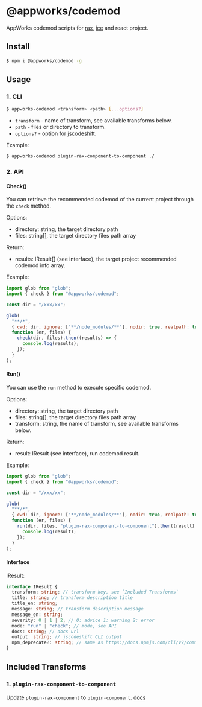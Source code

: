 # @appworks/codemod

AppWorks codemod scripts for [rax](https://rax.js.org/), [ice](https://ice.work/) and react project.

## Install

```bash
$ npm i @appworks/codemod -g
```

## Usage

### 1. CLI

```bash
$ appworks-codemod <transform> <path> [...options?]
```

- `transform` - name of transform, see available transforms below.
- `path` - files or directory to transform.
- `options?` - option for [jscodeshift](https://www.npmjs.com/package/jscodeshift).

Example:

```bash
$ appworks-codemod plugin-rax-component-to-component ./
```

### 2. API

#### Check()

You can retrieve the recommended codemod of the current project through the `check` method.

Options:

- directory: string, the target directory path
- files: string[], the target directory files path array

Return:

- results: IResult[] (see interface), the target project recommended codemod info array.

Example:

```javascript
import glob from "glob";
import { check } from "@appworks/codemod";

const dir = "/xxx/xx";

glob(
  "**/*",
  { cwd: dir, ignore: ["**/node_modules/**"], nodir: true, realpath: true },
  function (er, files) {
    check(dir, files).then((results) => {
      console.log(results);
    });
  }
);
```

#### Run()

You can use the `run` method to execute specific codemod.

Options:

- directory: string, the target directory path
- files: string[], the target directory files path array
- transform: string, the name of transform, see available transforms below.

Return:

- result: IResult (see interface), run codemod result.

Example:

```javascript
import glob from "glob";
import { check } from "@appworks/codemod";

const dir = "/xxx/xx";

glob(
  "**/*",
  { cwd: dir, ignore: ["**/node_modules/**"], nodir: true, realpath: true },
  function (er, files) {
    run(dir, files, "plugin-rax-component-to-component").then((result) => {
      console.log(result);
    });
  }
);
```

#### Interface

IResult:

```typescript
interface IResult {
  transform: string; // transform key, see `Included Transforms`
  title: string; // transform description title
  title_en: string; 
  message: string; // transform description message
  message_en: string; 
  severity: 0 | 1 | 2; // 0: advice 1: warning 2: error
  mode: "run" | "check"; // mode, see API
  docs: string; // docs url
  output: string; // jscodeshift CLI output
  npm_deprecate?: string; // same as https://docs.npmjs.com/cli/v7/commands/npm-deprecate/ 
}
```

## Included Transforms

### 1. `plugin-rax-component-to-component`

Update `plugin-rax-component` to `plugin-component`. [docs](./transforms/docs/plugin-rax-component-to-component.md)
